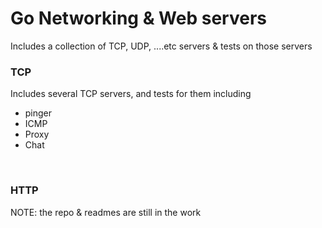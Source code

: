 # Go Networking & Web servers
Includes a collection of TCP, UDP, ....etc servers & tests on those servers
<br/>

### TCP
Includes several TCP servers, and tests for them including
- pinger
- ICMP
- Proxy
- Chat
<br/>

### HTTP

NOTE: the repo & readmes are still in the work
